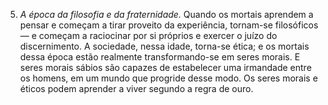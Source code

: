 ﻿5. *A época da filosofia e da fraternidade.* Quando os mortais aprendem a pensar e começam a tirar proveito da experiência, tornam-se filosóficos — e começam a raciocinar por si próprios e exercer o juízo do discernimento. A sociedade, nessa idade, torna-se ética; e os mortais dessa época estão realmente transformando-se em seres morais. E seres morais sábios são capazes de estabelecer uma irmandade entre os homens, em um mundo que progride desse modo. Os seres morais e éticos podem aprender a viver segundo a regra de ouro.